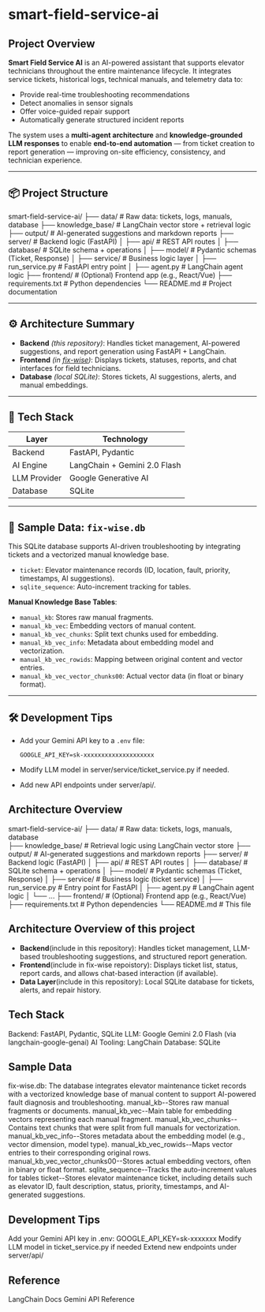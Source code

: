 # smart-field-service-ai

## Project Overview
**Smart Field Service AI** is an AI-powered assistant that supports elevator technicians throughout the entire maintenance lifecycle. It integrates service tickets, historical logs, technical manuals, and telemetry data to:

- Provide real-time troubleshooting recommendations
- Detect anomalies in sensor signals
- Offer voice-guided repair support
- Automatically generate structured incident reports

The system uses a **multi-agent architecture** and **knowledge-grounded LLM responses** to enable **end-to-end automation** — from ticket creation to report generation — improving on-site efficiency, consistency, and technician experience.

---

## 📦 Project Structure
smart-field-service-ai/
├── data/ # Raw data: tickets, logs, manuals, database
├── knowledge_base/ # LangChain vector store + retrieval logic
├── output/ # AI-generated suggestions and markdown reports
├── server/ # Backend logic (FastAPI)
│ ├── api/ # REST API routes
│ ├── database/ # SQLite schema + operations
│ ├── model/ # Pydantic schemas (Ticket, Response)
│ ├── service/ # Business logic layer
│ ├── run_service.py # FastAPI entry point
│ ├── agent.py # LangChain agent logic
├── frontend/ # (Optional) Frontend app (e.g., React/Vue)
├── requirements.txt # Python dependencies
└── README.md # Project documentation

---

## ⚙️ Architecture Summary

- **Backend** *(this repository)*: Handles ticket management, AI-powered suggestions, and report generation using FastAPI + LangChain.
- **Frontend** *(in [fix-wise](https://github.com/your-org/fix-wise))*: Displays tickets, statuses, reports, and chat interfaces for field technicians.
- **Database** *(local SQLite)*: Stores tickets, AI suggestions, alerts, and manual embeddings.

---

## 🧰 Tech Stack

| Layer        | Technology                  |
|--------------|-----------------------------|
| Backend      | FastAPI, Pydantic           |
| AI Engine    | LangChain + Gemini 2.0 Flash |
| LLM Provider | Google Generative AI        |
| Database     | SQLite                      |

---

## 🧪 Sample Data: `fix-wise.db`

This SQLite database supports AI-driven troubleshooting by integrating tickets and a vectorized manual knowledge base.

- `ticket`: Elevator maintenance records (ID, location, fault, priority, timestamps, AI suggestions).
- `sqlite_sequence`: Auto-increment tracking for tables.

**Manual Knowledge Base Tables**:
- `manual_kb`: Stores raw manual fragments.
- `manual_kb_vec`: Embedding vectors of manual content.
- `manual_kb_vec_chunks`: Split text chunks used for embedding.
- `manual_kb_vec_info`: Metadata about embedding model and vectorization.
- `manual_kb_vec_rowids`: Mapping between original content and vector entries.
- `manual_kb_vec_vector_chunks00`: Actual vector data (in float or binary format).

---

## 🛠️ Development Tips

- Add your Gemini API key to a `.env` file:
  ```env
  GOOGLE_API_KEY=sk-xxxxxxxxxxxxxxxxxxxx
- Modify LLM model in server/service/ticket_service.py if needed.

- Add new API endpoints under server/api/.




  
## Architecture Overview
smart-field-service-ai/
├── data/                    # Raw data: tickets, logs, manuals, database    
├── knowledge_base/         # Retrieval logic using LangChain vector store
├── output/                 # AI-generated suggestions and markdown reports
├── server/                 # Backend logic (FastAPI)
│   ├── api/                # REST API routes
│   ├── database/           # SQLite schema + operations
│   ├── model/              # Pydantic schemas (Ticket, Response)
│   ├── service/            # Business logic (ticket service)
│   ├── run_service.py      # Entry point for FastAPI
│   ├── agent.py            # LangChain agent logic
│   └── ...
├── frontend/               # (Optional) Frontend app (e.g., React/Vue)
├── requirements.txt        # Python dependencies
└── README.md               # This file
## Architecture Overview of this project
- **Backend**(include in this repository): Handles ticket management, LLM-based troubleshooting suggestions, and structured report generation.
- **Frontend**(include in fix-wise repoistory): Displays ticket list, status, report cards, and allows chat-based interaction (if available).
- **Data Layer**(include in this repository): Local SQLite database for tickets, alerts, and repair history.
## Tech Stack
Backend: FastAPI, Pydantic, SQLite
LLM: Google Gemini 2.0 Flash (via langchain-google-genai)
AI Tooling: LangChain
Database: SQLite 
## Sample Data
fix-wise.db: The database integrates elevator maintenance ticket records with a vectorized knowledge base of manual content to support AI-powered fault diagnosis and troubleshooting.
manual_kb--Stores raw manual fragments or documents.
manual_kb_vec--Main table for embedding vectors representing each manual fragment.
manual_kb_vec_chunks--Contains text chunks that were split from full manuals for vectorization.
manual_kb_vec_info--Stores metadata about the embedding model (e.g., vector dimension, model type).
manual_kb_vec_rowids--Maps vector entries to their corresponding original rows.
manual_kb_vec_vector_chunks00--Stores actual embedding vectors, often in binary or float format.
sqlite_sequence--Tracks the auto-increment values for tables
ticket--Stores elevator maintenance ticket, including details such as elevator ID, fault description, status, priority, timestamps, and AI-generated suggestions.
## Development Tips
Add your Gemini API key in .env:
GOOGLE_API_KEY=sk-xxxxxxx
Modify LLM model in ticket_service.py if needed
Extend new endpoints under server/api/
## Reference
LangChain Docs
Gemini API Reference
